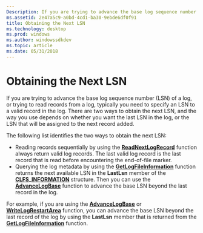 ```yaml
---
Description: If you are trying to advance the base log sequence number (LSN) of a log, or trying to read records from a log, typically you need to specify an LSN to a valid record in the log.
ms.assetid: 2e47a5c9-a0bd-4cd1-ba30-9ebde6df0f91
title: Obtaining the Next LSN
ms.technology: desktop
ms.prod: windows
ms.author: windowssdkdev
ms.topic: article
ms.date: 05/31/2018
---
```


# Obtaining the Next LSN

If you are trying to advance the base log sequence number (LSN) of a log, or trying to read records from a log, typically you need to specify an LSN to a valid record in the log. There are two ways to obtain the next LSN, and the way you use depends on whether you want the last LSN in the log, or the LSN that will be assigned to the next record added.

The following list identifies the two ways to obtain the next LSN:

-   Reading records sequentially by using the [**ReadNextLogRecord**](/windows/desktop/api/Clfsw32/nf-clfsw32-readnextlogrecord) function always return valid log records. The last valid log record is the last record that is read before encountering the end-of-file marker.
-   Querying the log metadata by using the [**GetLogFileInformation**](/windows/desktop/api/Clfsw32/nf-clfsw32-getlogfileinformation) function returns the next available LSN in the **LastLsn** member of the [**CLFS\_INFORMATION**](/windows/desktop/api/Clfs/ns-clfs-_cls_information) structure. Then you can use the [**AdvanceLogBase**](/windows/desktop/api/Clfsw32/nf-clfsw32-advancelogbase) function to advance the base LSN beyond the last record in the log.

For example, if you are using the [**AdvanceLogBase**](/windows/desktop/api/Clfsw32/nf-clfsw32-advancelogbase) or [**WriteLogRestartArea**](/windows/desktop/api/Clfsw32/nf-clfsw32-writelogrestartarea) function, you can advance the base LSN beyond the last record of the log by using the **LastLsn** member that is returned from the [**GetLogFileInformation**](/windows/desktop/api/Clfsw32/nf-clfsw32-getlogfileinformation) function.

 

 



